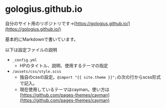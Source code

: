 # gologius.github.io
自分のサイト用のリポジトリです→[https://gologius.github.io/](https://gologius.github.io/)

基本的にMarkdownで書いています。

以下は設定ファイルの説明
* `_config.yml`
    * HPのタイトル、説明、使用するテーマの指定
* `/assets/css/style.scss`
    * 独自のcssの設定。`@import "{{ site.theme }}";`の次の行からscss形式で記入。
    * 現在使用しているテーマはcayman。使い方は[https://github.com/pages-themes/cayman](https://github.com/pages-themes/cayman)
